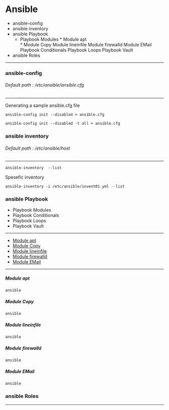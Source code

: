 
# Ansible
- ansible-config
- ansible inventory
- ansible Playbook
    * Playbook Modules
            * Module apt  
            * Module Copy 
             Module lineinfile 
             Module firewalld 
             Module EMail 
    Playbook Conditionals
    Playbook Loops
    Playbook Vault
- ansible Roles
-------------------------------------
### ansible-config
###### Default path : /etc/ansible/ansible.cfg
-------------------------------------
Generating a sample ansible.cfg file
```
ansible-config init --disabled > ansible.cfg
```
```
ansible-config init --disabled -t all > ansible.cfg
```
### ansible inventory

###### Default path : /etc/ansible/host
----------------------------------
```
ansible-inventory  --list 
```
Spesefic inventory
```
ansible-inventory -i /etc/ansible/invent01.yml --list
```
### ansible Playbook
- Playbook Modules
- Playbook Conditionals
- Playbook Loops
- Playbook Vault 
-----------------------------------------
* [Module apt](####rd)
* [Module Copy]()
* [Module lineinfile]()
* [Module firewalld]()
* [Module EMail]()

----------------------------------------------------------------
##### Module apt
```
ansible
```
##### Module Copy
```
ansible
```
##### Module lineinfile
```
ansible
```

##### Module firewalld
```
ansible
```
##### Module EMail
```
ansible
```
### ansible Roles  
-------------------------------------
